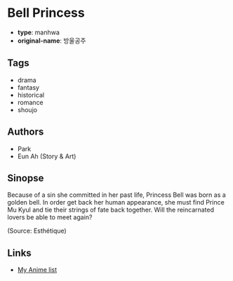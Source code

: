 # Bell Princess

-   **type**: manhwa
-   **original-name**: 방울공주

## Tags

-   drama
-   fantasy
-   historical
-   romance
-   shoujo

## Authors

-   Park
-   Eun Ah (Story & Art)

## Sinopse

Because of a sin she committed in her past life, Princess Bell was born as a golden bell. In order get back her human appearance, she must find Prince Mu Kyul and tie their strings of fate back together. Will the reincarnated lovers be able to meet again?

(Source: Esthétique)

## Links

-   [My Anime list](https://myanimelist.net/manga/12071/Bell_Princess)
